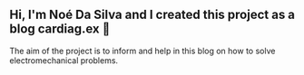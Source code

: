 ## Hi, I'm Noé Da Silva and I created this project as a blog cardiag.ex  👋
The aim of the project is to inform and help in this blog on how to solve electromechanical problems.
<!--
**cardiagex/cardiagex** is a ✨ _special_ ✨ repository because its `README.md` (this file) appears on your GitHub profile.

Here are some ideas to get you started:

- 🔭 I’m currently working on ...
- 🌱 I’m currently learning ...
- 👯 I’m looking to collaborate on ...
- 🤔 I’m looking for help with ...
- 💬 Ask me about ...
- 📫 How to reach me: ...
- 😄 Pronouns: ...
- ⚡ Fun fact: ...
-->
